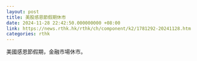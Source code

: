 ```yaml
---
layout: post
title: 美股感恩節假期休市
date: 2024-11-28 22:42:50.000000000 +08:00
link: https://news.rthk.hk/rthk/ch/component/k2/1781292-20241128.htm
categories: rthk
---
```


美國感恩節假期，金融市場休市。
